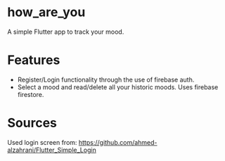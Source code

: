 # how_are_you
A simple Flutter app to track your mood.

# Features
- Register/Login functionality through the use of firebase auth.
- Select a mood and read/delete all your historic moods. Uses firebase firestore. 

# Sources
Used login screen from: https://github.com/ahmed-alzahrani/Flutter_Simple_Login
